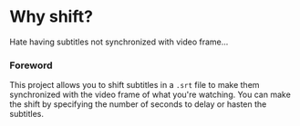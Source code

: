 # Why shift?

Hate having subtitles not synchronized with video frame...

### Foreword

This project allows you to shift subtitles in a `.srt` file to make them synchronized with the video frame of what you're watching. You can make the shift by specifying the number of seconds to delay or hasten the subtitles.